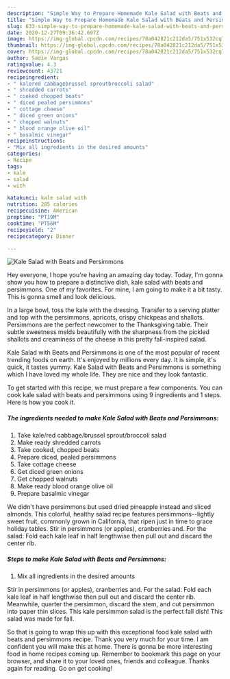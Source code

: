 ```yaml
---
description: "Simple Way to Prepare Homemade Kale Salad with Beats and Persimmons"
title: "Simple Way to Prepare Homemade Kale Salad with Beats and Persimmons"
slug: 633-simple-way-to-prepare-homemade-kale-salad-with-beats-and-persimmons
date: 2020-12-27T09:36:42.697Z
image: https://img-global.cpcdn.com/recipes/78a042821c212da5/751x532cq70/kale-salad-with-beats-and-persimmons-recipe-main-photo.jpg
thumbnail: https://img-global.cpcdn.com/recipes/78a042821c212da5/751x532cq70/kale-salad-with-beats-and-persimmons-recipe-main-photo.jpg
cover: https://img-global.cpcdn.com/recipes/78a042821c212da5/751x532cq70/kale-salad-with-beats-and-persimmons-recipe-main-photo.jpg
author: Sadie Vargas
ratingvalue: 4.3
reviewcount: 43721
recipeingredient:
- " kalered cabbagebrussel sproutbroccoli salad"
- " shredded carrots"
- " cooked chopped beats"
- " diced pealed persimmons"
- " cottage cheese"
- " diced green onions"
- " chopped walnuts"
- " blood orange olive oil"
- " basalmic vinegar"
recipeinstructions:
- "Mix all ingredients in the desired amounts"
categories:
- Recipe
tags:
- kale
- salad
- with

katakunci: kale salad with 
nutrition: 285 calories
recipecuisine: American
preptime: "PT19M"
cooktime: "PT56M"
recipeyield: "2"
recipecategory: Dinner

---
```



![Kale Salad with Beats and Persimmons](https://img-global.cpcdn.com/recipes/78a042821c212da5/751x532cq70/kale-salad-with-beats-and-persimmons-recipe-main-photo.jpg)

Hey everyone, I hope you're having an amazing day today. Today, I'm gonna show you how to prepare a distinctive dish, kale salad with beats and persimmons. One of my favorites. For mine, I am going to make it a bit tasty. This is gonna smell and look delicious.

In a large bowl, toss the kale with the dressing. Transfer to a serving platter and top with the persimmons, apricots, crispy chickpeas and shallots. Persimmons are the perfect newcomer to the Thanksgiving table. Their subtle sweetness melds beautifully with the sharpness from the pickled shallots and creaminess of the cheese in this pretty fall-inspired salad.

Kale Salad with Beats and Persimmons is one of the most popular of recent trending foods on earth. It's enjoyed by millions every day. It is simple, it's quick, it tastes yummy. Kale Salad with Beats and Persimmons is something which I have loved my whole life. They are nice and they look fantastic.


To get started with this recipe, we must prepare a few components. You can cook kale salad with beats and persimmons using 9 ingredients and 1 steps. Here is how you cook it.

<!--inarticleads1-->

##### The ingredients needed to make Kale Salad with Beats and Persimmons:

1. Take  kale/red cabbage/brussel sprout/broccoli salad
1. Make ready  shredded carrots
1. Take  cooked, chopped beats
1. Prepare  diced, pealed persimmons
1. Take  cottage cheese
1. Get  diced green onions
1. Get  chopped walnuts
1. Make ready  blood orange olive oil
1. Prepare  basalmic vinegar


We didn&#39;t have persimmons but used dried pineapple instead and sliced almonds. This colorful, healthy salad recipe features persimmons--lightly sweet fruit, commonly grown in California, that ripen just in time to grace holiday tables. Stir in persimmons (or apples), cranberries and. For the salad: Fold each kale leaf in half lengthwise then pull out and discard the center rib. 

<!--inarticleads2-->

##### Steps to make Kale Salad with Beats and Persimmons:

1. Mix all ingredients in the desired amounts


Stir in persimmons (or apples), cranberries and. For the salad: Fold each kale leaf in half lengthwise then pull out and discard the center rib. Meanwhile, quarter the persimmon, discard the stem, and cut persimmon into paper thin slices. This kale persimmon salad is the perfect fall dish! This salad was made for fall. 

So that is going to wrap this up with this exceptional food kale salad with beats and persimmons recipe. Thank you very much for your time. I am confident you will make this at home. There is gonna be more interesting food in home recipes coming up. Remember to bookmark this page on your browser, and share it to your loved ones, friends and colleague. Thanks again for reading. Go on get cooking!
